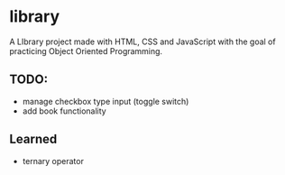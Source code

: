 # library
A LIbrary project made with HTML, CSS and JavaScript with the goal of practicing Object Oriented Programming.

## TODO:
- manage checkbox type input (toggle switch)
- add book functionality

## Learned
- ternary operator
